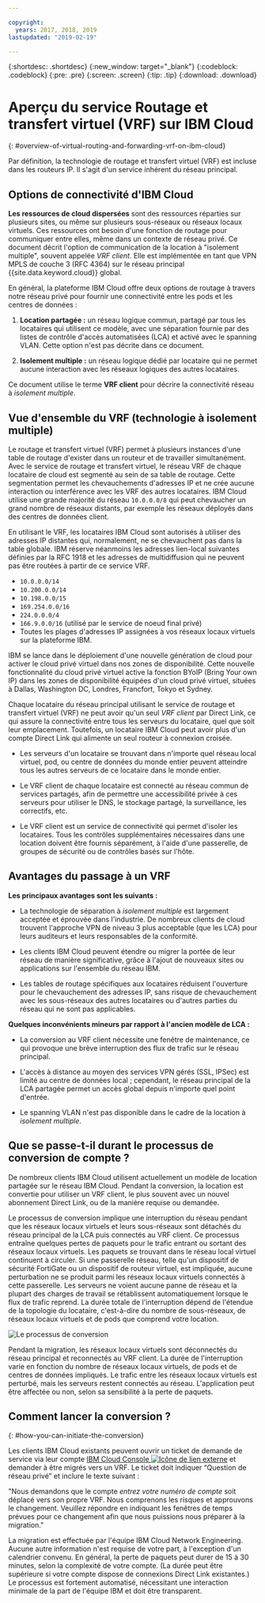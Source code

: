 ```yaml
---

copyright:
  years: 2017, 2018, 2019
lastupdated: "2019-02-19"

---
```


{:shortdesc: .shortdesc}
{:new_window: target="_blank"}
{:codeblock: .codeblock}
{:pre: .pre}
{:screen: .screen}
{:tip: .tip}
{:download: .download}

# Aperçu du service Routage et transfert virtuel (VRF) sur IBM Cloud
{: #overview-of-virtual-routing-and-forwarding-vrf-on-ibm-cloud}

Par définition, la technologie de routage et transfert virtuel (VRF) est incluse dans les routeurs IP. Il s'agit d'un service inhérent du réseau principal.

## Options de connectivité d'IBM Cloud

**Les ressources de cloud dispersées** sont des ressources réparties sur plusieurs sites, ou même sur plusieurs sous-réseaux ou réseaux locaux virtuels. Ces ressources ont besoin d'une fonction de routage pour communiquer entre elles, même dans un contexte de réseau privé. Ce document décrit l'option de communication de la location à "isolement multiple", souvent appelée _VRF client_. Elle est implémentée en tant que VPN MPLS de couche 3 (RFC 4364) sur le réseau principal {{site.data.keyword.cloud}} global. 

En général, la plateforme IBM Cloud offre deux options de routage à travers notre réseau privé pour fournir une connectivité entre les pods et les centres de données :

1. **Location partagée :** un réseau logique commun, partagé par tous les locataires qui utilisent ce modèle, avec une séparation fournie par des listes de contrôle d'accès automatisées (LCA) et activé avec le spanning VLAN. Cette option n'est pas décrite dans ce document.

2. **Isolement multiple :** un réseau logique dédié par locataire qui ne permet aucune interaction avec les réseaux logiques des autres locataires.  

Ce document utilise le terme **VRF client** pour décrire la connectivité réseau à _isolement multiple_.

## Vue d'ensemble du VRF (technologie à isolement multiple)

Le routage et transfert virtuel (VRF) permet à plusieurs instances d'une table de routage d'exister dans un routeur et de travailler simultanément. Avec le service de routage et transfert virtuel, le réseau VRF de chaque locataire de cloud est segmenté au sein de sa table de routage. Cette segmentation permet les chevauchements d'adresses IP et ne crée aucune interaction ou interférence avec les VRF des autres locataires. IBM Cloud utilise une grande majorité du réseau `10.0.0.0/8` qui peut chevaucher un grand nombre de réseaux distants, par exemple les réseaux déployés dans des centres de données client. 

En utilisant le VRF, les locataires IBM Cloud sont autorisés à utiliser des adresses IP distantes qui, normalement, ne se chevauchent pas dans la table globale. IBM réserve néanmoins les adresses lien-local suivantes définies par la RFC 1918 et les adresses de multidiffusion qui ne peuvent pas être routées à partir de ce service VRF.

* `10.0.0.0/14`
* `10.200.0.0/14`
* `10.198.0.0/15`
* `169.254.0.0/16`
* `224.0.0.0/4`
* `166.9.0.0/16` (utilisé par le service de noeud final privé)
* Toutes les plages d'adresses IP assignées à vos réseaux locaux virtuels sur la plateforme IBM.

IBM se lance dans le déploiement d'une nouvelle génération de cloud pour activer le cloud privé virtuel dans nos zones de disponibilité. Cette nouvelle fonctionnalité du cloud privé virtuel active la fonction BYoIP (Bring Your own IP) dans les zones de disponibilité équipées d'un cloud privé virtuel, situées à Dallas, Washington DC, Londres, Francfort, Tokyo et Sydney. 

Chaque locataire du réseau principal utilisant le service de routage et transfert virtuel (VRF) ne peut avoir qu'un seul _VRF client_ par Direct Link, ce qui assure la connectivité entre tous les serveurs du locataire, quel que soit leur emplacement. Toutefois, un locataire IBM Cloud peut avoir plus d'un compte Direct Link qui alimente un seul routeur à connexion croisée.  

* Les serveurs d'un locataire se trouvant dans n'importe quel réseau local virtuel, pod, ou centre de données du monde entier peuvent atteindre tous les autres serveurs de ce locataire dans le monde entier.

* Le VRF client de chaque locataire est connecté au réseau commun de services partagés, afin de permettre une accessibilité privée à ces serveurs pour utiliser le DNS, le stockage partagé, la surveillance, les correctifs, etc.

* Le VRF client est un service de connectivité qui permet d'isoler les locataires. Tous les contrôles supplémentaires nécessaires dans une location doivent être fournis séparément, à l'aide d'une passerelle, de groupes de sécurité ou de contrôles basés sur l'hôte.

## Avantages du passage à un VRF

**Les principaux avantages sont les suivants :**

* La technologie de séparation à _isolement multiple_ est largement acceptée et éprouvée dans l'industrie. De nombreux clients de cloud trouvent l'approche VPN de niveau 3 plus acceptable (que les LCA) pour leurs auditeurs et leurs responsables de la conformité.   

* Les clients IBM Cloud peuvent étendre ou migrer la portée de leur réseau de manière significative, grâce à l'ajout de nouveaux sites ou applications sur l'ensemble du réseau IBM.

* Les tables de routage spécifiques aux locataires réduisent l'ouverture pour le chevauchement des adresses IP, sans risque de chevauchement avec les sous-réseaux des autres locataires ou d'autres parties du réseau qui ne sont pas applicables.

**Quelques inconvénients mineurs par rapport à l'ancien modèle de LCA :**  

* La conversion au VRF client nécessite une fenêtre de maintenance, ce qui provoque une brève interruption des flux de trafic sur le réseau principal.

* L'accès à distance au moyen des services VPN gérés (SSL, IPSec) est limité au centre de données local ; cependant, le réseau principal de la LCA partagée permet un accès global depuis n'importe quel point d'entrée.

* Le spanning VLAN n'est pas disponible dans le cadre de la location à _isolement multiple_.

## Que se passe-t-il durant le processus de conversion de compte ?

De nombreux clients IBM Cloud utilisent actuellement un modèle de location partagée sur le réseau IBM Cloud. Pendant la conversion, la location est convertie pour utiliser un VRF client, le plus souvent avec un nouvel abonnement Direct Link, ou de la manière requise ou demandée.  

Le processus de conversion implique une interruption du réseau pendant que les réseaux locaux virtuels et leurs sous-réseaux sont détachés du réseau principal de la LCA puis connectés au VRF client. Ce processus entraîne quelques pertes de paquets pour le trafic entrant ou sortant des réseaux locaux virtuels. Les paquets se trouvant dans le réseau local virtuel continuent à circuler. Si une passerelle réseau, telle qu'un dispositif de sécurité FortiGate ou un dispositif de routeur virtuel, est impliquée, aucune perturbation ne se produit parmi les réseaux locaux virtuels connectés à cette passerelle. Les serveurs ne voient aucune panne de réseau et la plupart des charges de travail se rétablissent automatiquement lorsque le flux de trafic reprend. La durée totale de l'interruption dépend de l'étendue de la topologie du locataire, c'est-à-dire du nombre de sous-réseaux, de réseaux locaux virtuels et de pods que comprend votre location.

![Le processus de conversion](/images/vrf-on-ibm-cloud.png)

Pendant la migration, les réseaux locaux virtuels sont déconnectés du réseau principal et reconnectés au VRF client. La durée de l'interruption varie en fonction du nombre de réseaux locaux virtuels, de pods et de centres de données impliqués. Le trafic entre les réseaux locaux virtuels est perturbé, mais les serveurs restent connectés au réseau. L'application peut être affectée ou non, selon sa sensibilité à la perte de paquets.

## Comment lancer la conversion ?
{: #how-you-can-initiate-the-conversion}

Les clients IBM Cloud existants peuvent ouvrir un ticket de demande de service via leur compte [IBM Cloud Console ![Icône de lien externe](../../icons/launch-glyph.svg "Icône de lien externe")]( https://control.bluemix.net/support/unifiedConsole/tickets/add) et demander à être migrés vers un VRF. Le ticket doit indiquer “Question de réseau privé” et inclure le texte suivant :

"Nous demandons que le compte _entrez votre numéro de compte_ soit déplacé vers son propre VRF. Nous comprenons les risques et approuvons le changement. Veuillez répondre en indiquant les fenêtres de temps prévues pour ce changement afin que nous puissions nous préparer à la migration."

La migration est effectuée par l'équipe IBM Cloud Network Engineering. Aucune autre information n'est requise de votre part, à l'exception d'un calendrier convenu. En général, la perte de paquets peut durer de 15 à 30 minutes, selon la complexité de votre compte. (La durée peut être supérieure si votre compte dispose de connexions Direct Link existantes.) Le processus est fortement automatisé, nécessitant une interaction minimale de la part de l'équipe IBM et doit être transparent. 
